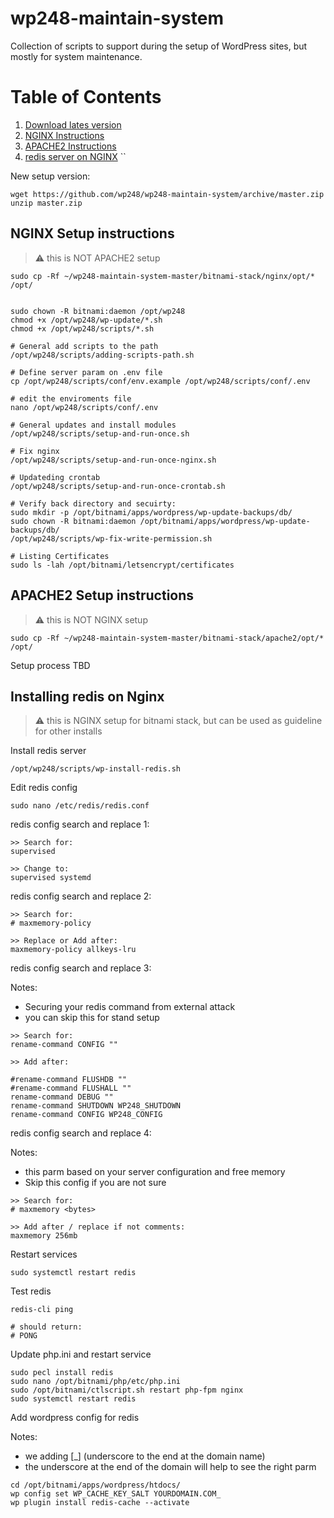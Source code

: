 # wp248-maintain-system
Collection of scripts to support during the setup of WordPress sites, but mostly for system maintenance.
# Table of Contents
1. [Download lates version](#setup)
2. [NGINX Instructions](#nginx)
3. [APACHE2 Instructions](#apach2)
4. [redis server on NGINX](#redis-nginx)
``

New setup version:<a name="setup" />
```
wget https://github.com/wp248/wp248-maintain-system/archive/master.zip
unzip master.zip
```


## NGINX Setup instructions<a name="nginx" />
> :warning: this is NOT APACHE2 setup


```
sudo cp -Rf ~/wp248-maintain-system-master/bitnami-stack/nginx/opt/* /opt/


sudo chown -R bitnami:daemon /opt/wp248
chmod +x /opt/wp248/wp-update/*.sh
chmod +x /opt/wp248/scripts/*.sh

# General add scripts to the path
/opt/wp248/scripts/adding-scripts-path.sh

# Define server param on .env file
cp /opt/wp248/scripts/conf/env.example /opt/wp248/scripts/conf/.env

# edit the enviroments file
nano /opt/wp248/scripts/conf/.env

# General updates and install modules
/opt/wp248/scripts/setup-and-run-once.sh

# Fix nginx
/opt/wp248/scripts/setup-and-run-once-nginx.sh

# Updateding crontab
/opt/wp248/scripts/setup-and-run-once-crontab.sh

# Verify back directory and secuirty:
sudo mkdir -p /opt/bitnami/apps/wordpress/wp-update-backups/db/
sudo chown -R bitnami:daemon /opt/bitnami/apps/wordpress/wp-update-backups/db/
/opt/wp248/scripts/wp-fix-write-permission.sh

# Listing Certificates
sudo ls -lah /opt/bitnami/letsencrypt/certificates

```

## APACHE2 Setup instructions<a name="apach2" />
> :warning: this is NOT NGINX setup


```
sudo cp -Rf ~/wp248-maintain-system-master/bitnami-stack/apache2/opt/* /opt/
```

Setup process TBD


## Installing redis on Nginx <a name="redis-nginx" />
> :warning: this is NGINX setup for bitnami stack, but can be used as guideline for other installs

Install redis server
```
/opt/wp248/scripts/wp-install-redis.sh
```

Edit redis config
```
sudo nano /etc/redis/redis.conf
```
redis config search and replace 1:
```
>> Search for:
supervised

>> Change to:
supervised systemd
```
redis config search and replace 2:
```
>> Search for:
# maxmemory-policy

>> Replace or Add after:
maxmemory-policy allkeys-lru
```

redis config search and replace 3:

Notes:
* Securing your redis command from external attack
* you can skip this for stand setup
```
>> Search for:
rename-command CONFIG ""

>> Add after:

#rename-command FLUSHDB ""
#rename-command FLUSHALL ""
rename-command DEBUG ""
rename-command SHUTDOWN WP248_SHUTDOWN
rename-command CONFIG WP248_CONFIG
```
redis config search and replace 4:

Notes:
* this parm based on your server configuration and free memory
* Skip this config if you are not sure
```
>> Search for:
# maxmemory <bytes>

>> Add after / replace if not comments:
maxmemory 256mb
```

Restart services
```
sudo systemctl restart redis
```
Test redis
```
redis-cli ping

# should return:
# PONG
```

Update php.ini and restart service
```
sudo pecl install redis
sudo nano /opt/bitnami/php/etc/php.ini
sudo /opt/bitnami/ctlscript.sh restart php-fpm nginx
sudo systemctl restart redis
```
Add wordpress config for redis

Notes:
* we adding [_] (underscore to the end at the domain name)
* the underscore at the end of the domain will help to see the right parm
```
cd /opt/bitnami/apps/wordpress/htdocs/
wp config set WP_CACHE_KEY_SALT YOURDOMAIN.COM_
wp plugin install redis-cache --activate
```

